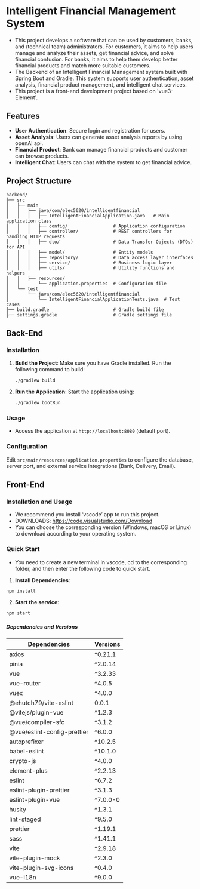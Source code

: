 # Intelligent Financial Management System

- This project develops a software that can be used by customers, banks, and (technical team) administrators. For customers, it aims to help users manage and analyze their assets, get financial advice, and solve financial confusion. For banks, it aims to help them develop better financial products and match more suitable customers.
- The Backend of an Intelligent Financial Management system built with Spring Boot and Gradle. This system supports user authentication, asset analysis, financial product management, and intelligent chat services.
- This project is a front-end development project based on 'vue3-Element'.

## Features

- **User Authentication**: Secure login and registration for users.
- **Asset Analysis**: Users can generate asset analysis reports by using openAI api.
- **Financial Product**: Bank can manage financial products and customer can browse products.
- **Intelligent Chat**: Users can chat with the system to get financial advice.


## Project Structure
```
backend/
├── src
│   ├── main
│   │   ├── java/com/elec5620/intelligentfinancial
│   │   │   ├── IntelligentFinancialApplication.java   # Main application class
│   │   │   ├── config/                 # Application configuration
│   │   │   ├── controller/             # REST controllers for handling HTTP requests
│   │   │   ├── dto/                    # Data Transfer Objects (DTOs) for API
│   │   │   ├── model/                  # Entity models
│   │   │   ├── repository/             # Data access layer interfaces
│   │   │   ├── service/                # Business logic layer
│   │   │   ├── utils/                  # Utility functions and helpers
│   │   ├── resources/
│   │       └── application.properties  # Configuration file
│   └── test
│       └── java/com/elec5620/intelligentfinancial
│           └── IntelligentFinancialApplicationTests.java  # Test cases
├── build.gradle                        # Gradle build file
├── settings.gradle                     # Gradle settings file
```

## Back-End

### Installation

1. **Build the Project**:
   Make sure you have Gradle installed. Run the following command to build:
    ```bash
    ./gradlew build
    ```

2. **Run the Application**:
   Start the application using:
    ```bash
    ./gradlew bootRun
    ```

### Usage

- Access the application at `http://localhost:8080` (default port).

### Configuration

Edit `src/main/resources/application.properties` to configure the database, server port, and external service integrations (Bank, Delivery, Email).

## Front-End

### Installation and Usage

- We recommend you install ‘vscode’ app to run this project.
- DOWNLOADS: https://code.visualstudio.com/Download
- You can choose the corresponding version (Windows, macOS or Linux) to download according to your operating system.

### Quick Start

- You need to create a new terminal in vscode, cd to the corresponding folder, and then enter the following code to quick start.

1. **Install Dependencies**:
  ```bash
  npm install
  ```

2. **Start the service**:
  ```bash
  npm start
  ```

##### Dependencies and Versions
| Dependencies                                 | Versions|
| -------------------------------------------- | ------- |
| axios                                        | ^0.21.1 |
| pinia                                        | ^2.0.14 |
| vue                                          | ^3.2.33 |
| vue-router                                   | ^4.0.5  |
| vuex                                         | ^4.0.0  |
| @ehutch79/vite-eslint                        | 0.0.1   |
| @vitejs/plugin-vue                           | ^1.2.3  |
| @vue/compiler-sfc                            | ^3.1.2  |
| @vue/eslint-config-prettier                  | ^6.0.0  |
| autoprefixer                                 | ^10.2.5 |
| babel-eslint                                 | ^10.1.0 |
| crypto-js                                    | ^4.0.0  |
| element-plus                                 | ^2.2.13 |
| eslint                                       | ^6.7.2  |
| eslint-plugin-prettier                       | ^3.1.3  |
| eslint-plugin-vue                            | ^7.0.0-0|
| husky                                        | ^1.3.1  |
| lint-staged                                  | ^9.5.0  |
| prettier                                     | ^1.19.1 |
| sass                                         | ^1.41.1 |
| vite                                         | ^2.9.18 |
| vite-plugin-mock                             | ^2.3.0  |
| vite-plugin-svg-icons                        | ^0.4.0  |
| vue-i18n                                     | ^9.0.0  |
